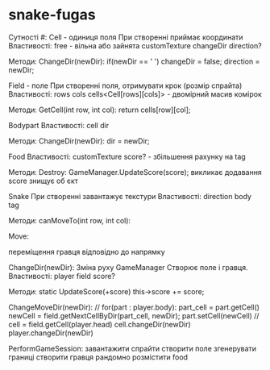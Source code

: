 # snake-fugas
Сутності #:
Cell - одиниця поля При створенні приймає координати Властивості: free - вільна або зайнята customTexture changeDir direction?

Методи: ChangeDir(newDir): if(newDir == ' ') changeDir = false; direction = newDir;

Field - поле При створенні поля, отримувати крок (розмір спрайта) Властивості: rows cols cells<Cell[rows][cols]> - двомірний масив комірок

Методи: GetCell(int row, int col): return cells[row][col];

Bodypart Властивості: cell dir

Методи: ChangeDir(newDir): dir = newDir;

Food Властивості: customTexture score? - збільшення рахунку на tag

Методи: Destroy: GameManager.UpdateScore(score); викликає додавання score знищує об єкт

Snake При створенні завантажує текстури Властивості: direction body tag

Методи: canMoveTo(int row, int col):

Move:

переміщення гравця відповідно до напрямку

ChangeDir(newDir):
Зміна руху
GameManager Створює поле і гравця. Властивості: player field score?

Методи: static UpdateScore(+score) this->score += score;

ChangeMoveDir(newDir):
//
for(part : player.body):
part_cell = part.getCell()
newCell = field.getNextCellByDir(part_cell, newDir);
part.setCell(newCell)
//
cell = field.getCell(player.head)
cell.changeDir(newDir)
player.changeDir(newDir)

PerformGameSession:
завантажити спрайти
створити поле
згенерувати границі
створити гравця
рандомно розмістити food